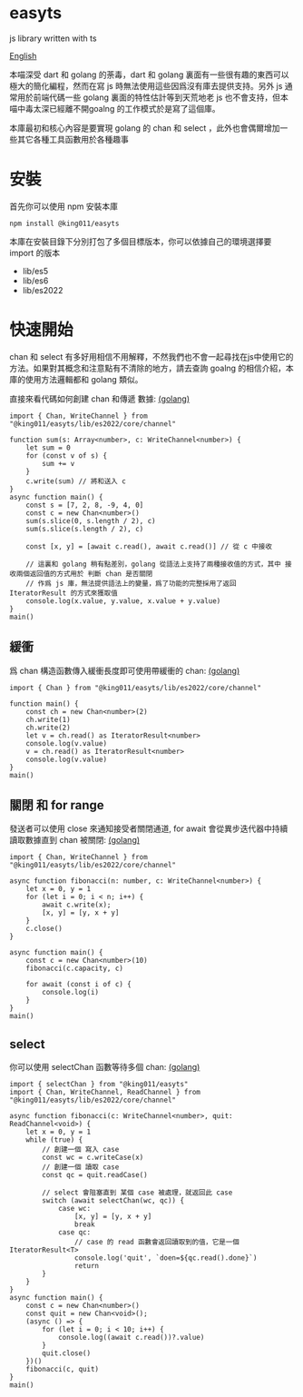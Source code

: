 # easyts
js library written with ts

[English](README.md)

本喵深受 dart 和 golang 的荼毒，dart 和 golang 裏面有一些很有趣的東西可以極大的簡化編程，然而在寫 js 時無法使用這些因爲沒有庫去提供支持。另外 js 通常用於前端代碼一些 golang 裏面的特性估計等到天荒地老 js 也不會支持，但本喵中毒太深已經離不開goalng 的工作模式於是寫了這個庫。

本庫最初和核心內容是要實現 golang 的 chan 和 select ，此外也會偶爾增加一些其它各種工具函數用於各種趣事

# 安裝

首先你可以使用 npm 安裝本庫

```
npm install @king011/easyts
```

本庫在安裝目錄下分別打包了多個目標版本，你可以依據自己的環境選擇要 import 的版本

* lib/es5
* lib/es6
* lib/es2022

# 快速開始

chan 和 select 有多好用相信不用解釋，不然我們也不會一起尋找在js中使用它的方法。如果對其概念和注意點有不清除的地方，請去查詢 goalng 的相信介紹，本庫的使用方法邏輯都和 golang 類似。

直接來看代碼如何創建 chan 和傳遞 數據: [(golang)](https://go.dev/tour/concurrency/2)

```
import { Chan, WriteChannel } from "@king011/easyts/lib/es2022/core/channel"

function sum(s: Array<number>, c: WriteChannel<number>) {
    let sum = 0
    for (const v of s) {
        sum += v
    }
    c.write(sum) // 將和送入 c
}
async function main() {
    const s = [7, 2, 8, -9, 4, 0]
    const c = new Chan<number>()
    sum(s.slice(0, s.length / 2), c)
    sum(s.slice(s.length / 2), c)

    const [x, y] = [await c.read(), await c.read()] // 從 c 中接收

    // 這裏和 golang 稍有點差別，golang 從語法上支持了兩種接收值的方式，其中 接收兩個返回值的方式用於 判斷 chan 是否關閉
    // 作爲 js 庫，無法提供語法上的變量，爲了功能的完整採用了返回 IteratorResult 的方式來獲取值
    console.log(x.value, y.value, x.value + y.value)
}
main()
```

## 緩衝
爲 chan 構造函數傳入緩衝長度即可使用帶緩衝的 chan: [(golang)](https://go.dev/tour/concurrency/3)

```
import { Chan } from "@king011/easyts/lib/es2022/core/channel"

function main() {
    const ch = new Chan<number>(2)
    ch.write(1)
    ch.write(2)
    let v = ch.read() as IteratorResult<number>
    console.log(v.value)
    v = ch.read() as IteratorResult<number>
    console.log(v.value)
}
main()
```

## 關閉 和 for range
發送者可以使用 close 來通知接受者關閉通道, for await 會從異步迭代器中持續讀取數據直到 chan 被關閉: [(golang)](https://go.dev/tour/concurrency/4)

```
import { Chan, WriteChannel } from "@king011/easyts/lib/es2022/core/channel"

async function fibonacci(n: number, c: WriteChannel<number>) {
    let x = 0, y = 1
    for (let i = 0; i < n; i++) {
        await c.write(x);
        [x, y] = [y, x + y]
    }
    c.close()
}

async function main() {
    const c = new Chan<number>(10)
    fibonacci(c.capacity, c)

    for await (const i of c) {
        console.log(i)
    }
}
main()
```

## select 

你可以使用 selectChan 函數等待多個 chan: [(golang)](https://go.dev/tour/concurrency/5)

```
import { selectChan } from "@king011/easyts"
import { Chan, WriteChannel, ReadChannel } from "@king011/easyts/lib/es2022/core/channel"

async function fibonacci(c: WriteChannel<number>, quit: ReadChannel<void>) {
    let x = 0, y = 1
    while (true) {
        // 創建一個 寫入 case
        const wc = c.writeCase(x)
        // 創建一個 讀取 case
        const qc = quit.readCase()

        // select 會阻塞直到 某個 case 被處理，就返回此 case
        switch (await selectChan(wc, qc)) {
            case wc:
                [x, y] = [y, x + y]
                break
            case qc:
                // case 的 read 函數會返回讀取到的值，它是一個 IteratorResult<T>
                console.log('quit', `doen=${qc.read().done}`)
                return
        }
    }
}
async function main() {
    const c = new Chan<number>()
    const quit = new Chan<void>();
    (async () => {
        for (let i = 0; i < 10; i++) {
            console.log((await c.read())?.value)
        }
        quit.close()
    })()
    fibonacci(c, quit)
}
main()
```